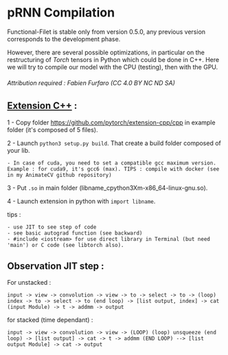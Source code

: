 # pRNN Compilation

Functional-Filet is stable only from version 0.5.0, any previous version corresponds to the development phase.

However, there are several possible optimizations, in particular on the restructuring of *Torch* tensors in Python which could be done in C++. Here we will try to compile our model with the CPU (testing), then with the GPU.

###### Attribution required : Fabien Furfaro (CC 4.0 BY NC ND SA)

## [Extension C++](https://pytorch.org/tutorials/advanced/cpp_extension.html) :

1 - Copy folder https://github.com/pytorch/extension-cpp/cpp in example folder (it's composed of 5 files).

2 - Launch ```python3 setup.py build```. That create a build folder composed of your lib. 

	- In case of cuda, you need to set a compatible gcc maximum version. Example : for cuda9, it's gcc6 (max). TIPS : compile with docker (see in my AnimateCV github repository) 

3 - Put ```.so``` in main folder (libname_cpython3Xm-x86_64-linux-gnu.so).

4 - Launch extension in python with  ```import libname```.

tips :

	- use JIT to see step of code
	- see basic autograd function (see backward)
	- #include <iostream> for use direct library in Terminal (but need 'main') or C code (see libtorch also).

## Observation JIT step :

For unstacked :

	input -> view -> convolution -> view -> to -> select -> to -> (loop) index -> to -> select -> to (end loop) -> [list output, index] -> cat (input Module) -> t -> addmm -> output

for stacked (time dependant) :

	input -> view -> convolution -> view -> (LOOP) (loop) unsqueeze (end loop) -> [list output] -> cat -> t -> addmm (END LOOP) --> [list output Module] -> cat -> output